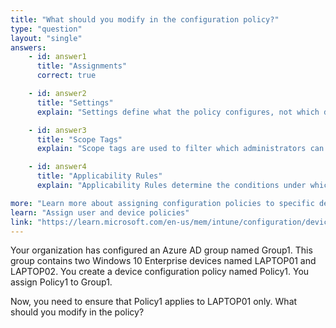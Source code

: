 ```yaml
---
title: "What should you modify in the configuration policy?"
type: "question"
layout: "single"
answers:
    - id: answer1
      title: "Assignments"
      correct: true

    - id: answer2
      title: "Settings"
      explain: "Settings define what the policy configures, not which devices it applies to."

    - id: answer3
      title: "Scope Tags"
      explain: "Scope tags are used to filter which administrators can see and manage resources, not to control which devices a policy applies to."

    - id: answer4
      title: "Applicability Rules"
      explain: "Applicability Rules determine the conditions under which a policy applies based on device properties. LAPTOP01 and LAPTOP02 both use the same operating system, so a rule cannot be used to target a specific device."

more: "Learn more about assigning configuration policies to specific devices."
learn: "Assign user and device policies"
link: "https://learn.microsoft.com/en-us/mem/intune/configuration/device-profile-assign"
---
```

Your organization has configured an Azure AD group named Group1. This group contains two Windows 10 Enterprise devices named LAPTOP01 and LAPTOP02. You create a device configuration policy named Policy1. You assign Policy1 to Group1.

Now, you need to ensure that Policy1 applies to LAPTOP01 only. What should you modify in the policy?
